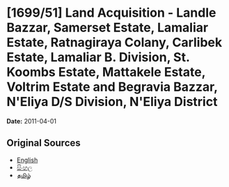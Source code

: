 # [1699/51] Land Acquisition - Landle Bazzar, Samerset Estate, Lamaliar Estate, Ratnagiraya Colany, Carlibek Estate, Lamaliar B. Division, St. Koombs Estate, Mattakele Estate, Voltrim Estate and Begravia Bazzar, N'Eliya D/S Division, N'Eliya District

**Date:** 2011-04-01

## Original Sources

- [English](https://documents.gov.lk/view/extra-gazettes/2011/4/1699-51_E.pdf)
- [සිංහල](https://documents.gov.lk/view/extra-gazettes/2011/4/1699-51_S.pdf)
- [தமிழ்](https://documents.gov.lk/view/extra-gazettes/2011/4/1699-51_T.pdf)
